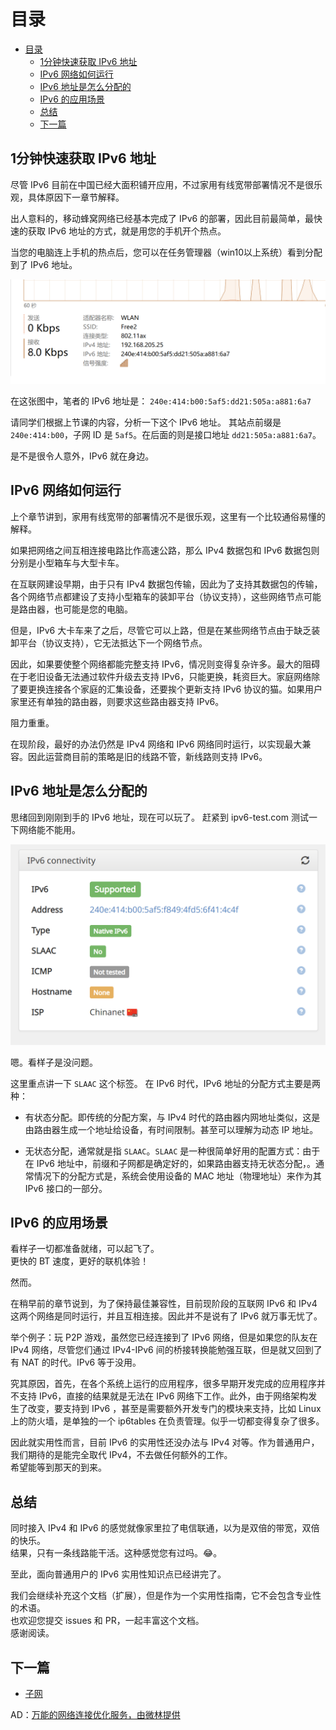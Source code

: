 # 目录
- [目录](#目录)
  - [1分钟快速获取 IPv6 地址](#1分钟快速获取-ipv6-地址)
  - [IPv6 网络如何运行](#ipv6-网络如何运行)
  - [IPv6 地址是怎么分配的](#ipv6-地址是怎么分配的)
  - [IPv6 的应用场景](#ipv6-的应用场景)
  - [总结](#总结)
  - [下一篇](#下一篇)
  
## 1分钟快速获取 IPv6 地址
尽管 IPv6 目前在中国已经大面积铺开应用，不过家用有线宽带部署情况不是很乐观，具体原因下一章节解释。  

出人意料的，移动蜂窝网络已经基本完成了 IPv6 的部署，因此目前最简单，最快速的获取 IPv6 地址的方式，就是用您的手机开个热点。  

当您的电脑连上手机的热点后，您可以在任务管理器（win10以上系统）看到分配到了 IPv6 地址。  

<img src="img/hot.png" />

在这张图中，笔者的 IPv6 地址是： `240e:414:b00:5af5:dd21:505a:a881:6a7`

请同学们根据上节课的内容，分析一下这个 IPv6 地址。
其站点前缀是 `240e:414:b00`，子网 ID 是 `5af5`。在后面的则是接口地址 `dd21:505a:a881:6a7`。

是不是很令人意外，IPv6 就在身边。

## IPv6 网络如何运行
上个章节讲到，家用有线宽带的部署情况不是很乐观，这里有一个比较通俗易懂的解释。

如果把网络之间互相连接电路比作高速公路，那么 IPv4 数据包和 IPv6 数据包则分别是小型箱车与大型卡车。

在互联网建设早期，由于只有 IPv4 数据包传输，因此为了支持其数据包的传输，各个网络节点都建设了支持小型箱车的装卸平台（协议支持），这些网络节点可能是路由器，也可能是您的电脑。

但是，IPv6 大卡车来了之后，尽管它可以上路，但是在某些网络节点由于缺乏装卸平台（协议支持），它无法抵达下一个网络节点。

因此，如果要使整个网络都能完整支持 IPv6，情况则变得复杂许多。最大的阻碍在于老旧设备无法通过软件升级去支持 IPv6，只能更换，耗资巨大。家庭网络除了要更换连接各个家庭的汇集设备，还要挨个更新支持 IPv6 协议的猫。如果用户家里还有单独的路由器，则要求这些路由器支持 IPv6。

阻力重重。

在现阶段，最好的办法仍然是 IPv4 网络和 IPv6 网络同时运行，以实现最大兼容。因此运营商目前的策略是旧的线路不管，新线路则支持 IPv6。

## IPv6 地址是怎么分配的
思绪回到刚刚到手的 IPv6 地址，现在可以玩了。
赶紧到 ipv6-test.com 测试一下网络能不能用。

<img src="img/ipv6-test.png" />

嗯。看样子是没问题。

这里重点讲一下 ```SLAAC``` 这个标签。
在 IPv6 时代，IPv6 地址的分配方式主要是两种：

* 有状态分配。即传统的分配方案，与 IPv4 时代的路由器内网地址类似，这是由路由器生成一个地址给设备，有时间限制。甚至可以理解为动态 IP 地址。
  
* 无状态分配，通常就是指 ```SLAAC```。```SLAAC``` 是一种很简单好用的配置方式：由于在 IPv6 地址中，前缀和子网都是确定好的，如果路由器支持无状态分配，。通常情况下的分配方式是，系统会使用设备的 MAC 地址（物理地址）来作为其 IPv6 接口的一部分。

## IPv6 的应用场景 
看样子一切都准备就绪，可以起飞了。  
更快的 BT 速度，更好的联机体验！  
  
然而。  
  
在稍早前的章节说到，为了保持最佳兼容性，目前现阶段的互联网 IPv6 和 IPv4 这两个网络是同时运行，并且互相连接。因此并不是说有了 IPv6 就万事无忧了。  

举个例子：玩 P2P 游戏，虽然您已经连接到了 IPv6 网络，但是如果您的队友在 IPv4 网络，尽管您们通过 IPv4-IPv6 间的桥接转换能勉强互联，但是就又回到了有 NAT 的时代。IPv6 等于没用。  
  
究其原因，首先，在各个系统上运行的应用程序，很多早期开发完成的应用程序并不支持 IPv6，直接的结果就是无法在 IPv6 网络下工作。此外，由于网络架构发生了改变，要支持到 IPv6 ，甚至是需要额外开发专门的模块来支持，比如 Linux 上的防火墙，是单独的一个 ip6tables 在负责管理。似乎一切都变得复杂了很多。  
  
因此就实用性而言，目前 IPv6 的实用性还没办法与 IPv4 对等。作为普通用户，我们期待的是能完全取代 IPv4，不去做任何额外的工作。  
希望能等到那天的到来。  

## 总结
同时接入 IPv4 和 IPv6 的感觉就像家里拉了电信联通，以为是双倍的带宽，双倍的快乐。  
结果，只有一条线路能干活。这种感觉您有过吗。😂。

至此，面向普通用户的 IPv6 实用性知识点已经讲完了。  
  
我们会继续补充这个文档（扩展），但是作为一个实用性指南，它不会包含专业性的术语。  
也欢迎您提交 issues 和 PR，一起丰富这个文档。   
感谢阅读。 

## 下一篇
* [子网](SUBNET.md)

AD：[万能的网络连接优化服务，由微林提供](https://www.vx.link/?rel=github)
